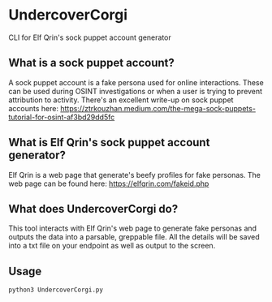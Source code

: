 # UndercoverCorgi
CLI for Elf Qrin's sock puppet account generator

## What is a sock puppet account?
A sock puppet account is a fake persona used for online interactions. These can be used during OSINT investigations or when a user is trying to prevent attribution to activity. There's an excellent write-up on sock puppet accounts here: 
https://ztrkouzhan.medium.com/the-mega-sock-puppets-tutorial-for-osint-af3bd29dd5fc

## What is Elf Qrin's sock puppet account generator?
Elf Qrin is a web page that generate's beefy profiles for fake personas. The web page can be found here: https://elfqrin.com/fakeid.php

## What does UndercoverCorgi do?
This tool interacts with Elf Qrin's web page to generate fake personas and outputs the data into a parsable, greppable file. All the details will be saved into a txt file on your endpoint as well as output to the screen.

## Usage
`python3 UndercoverCorgi.py`
